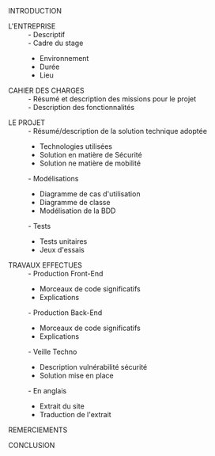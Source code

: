 <dl>
<dt>INTRODUCTION</dt>
</dl>
<dl>
<dt>L'ENTREPRISE</dt>
<dd>- Descriptif</dd>
<dd>- Cadre du stage
<ul>
<li>Environnement</li>
<li>Durée</li>
<li>Lieu</li>
</ul></dd>
</dl>
<dl>
<dt>CAHIER DES CHARGES</dt>
<dd>- Résumé et description des missions pour le projet</dd>
<dd>- Description des fonctionnalités</dd>
</dl>
<dl>
<dt>LE PROJET</dt>
<dd>- Résumé/description de la solution technique adoptée
<ul>
<li>Technologies utilisées</li>
<li> Solution en matière de Sécurité </li>
<li> Solution ne matière de mobilité</li>
</ul> </dd>
<dd>- Modélisations 
<ul><li>Diagramme de cas d'utilisation</li><li>Diagramme de classe</li><li>Modélisation de la BDD</li>
</ul></dd>
<dd>- Tests<ul><li>Tests unitaires</li><li>Jeux d'essais</li></ul></dd>
</dl>
<dl>
<dt>TRAVAUX EFFECTUES</dt>
<dd>- Production Front-End <ul><li>Morceaux de code significatifs</li><li>Explications</li></ul> </dd>
<dd>- Production Back-End <ul><li>Morceaux de code significatifs</li><li>Explications</li></ul></dd>
<dd>- Veille Techno<ul><li>Description vulnérabilité sécurité</li><li>Solution mise en place</li></ul></dd>
<dd>- En anglais<ul><li>Extrait du site</li><li>Traduction de l'extrait</li></ul></dd>
</dl>
<dl>
<dt>REMERCIEMENTS</dt>
</dl>
<dl>
<dt>CONCLUSION</dt>
</dl>
